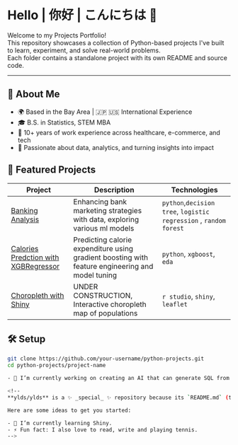 # Hello | 你好 | こんにちは 👋

Welcome to my Projects Portfolio!  
This repository showcases a collection of Python-based projects I've built to learn, experiment, and solve real-world problems.  
Each folder contains a standalone project with its own README and source code.

---

## 👤 About Me

- 🌍 Based in the Bay Area | 🇯🇵 🇺🇸 International Experience  
- 🎓 B.S. in Statistics, STEM MBA 
- 💼 10+ years of work experience across healthcare, e-commerce, and tech  
- 🧠 Passionate about data, analytics, and turning insights into impact  

## 🚀 Featured Projects

| Project | Description | Technologies |
|--------|-------------|--------------|
| [Banking Analysis](./banking-analysis.ipynb) | Enhancing bank marketing strategies with data, exploring various ml models | `python`,`decision tree`, `logistic regression` , `random forest`|
| [Calories Predction with XGBRegressor](./calorie_prediction_xgb.ipynb) | Predicting calorie expenditure using gradient boosting with feature engineering and model tuning | `python`, `xgboost`, `eda` |
| [Choropleth with Shiny](./pop_chroro) | UNDER CONSTRUCTION, Interactive choropleth map of populations  | `r studio`, `shiny`, `leaflet` |

## 🛠 Setup


```bash
git clone https://github.com/your-username/python-projects.git
cd python-projects/project-name

- 🔭 I’m currently working on creating an AI that can generate SQL from unstructured input. 

<!--
**ylds/ylds** is a ✨ _special_ ✨ repository because its `README.md` (this file) appears on your GitHub profile.

Here are some ideas to get you started:

- 🌱 I’m currently learning Shiny.
- ⚡ Fun fact: I also love to read, write and playing tennis.
-->
